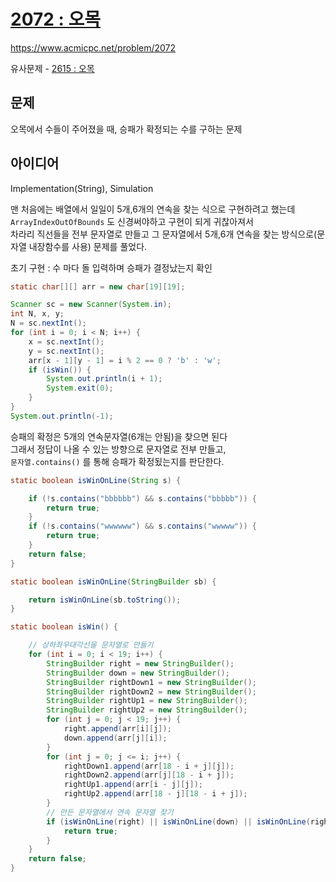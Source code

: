 # [2072 : 오목](https://www.acmicpc.net/problem/2072)
https://www.acmicpc.net/problem/2072

유사문제 - [2615 : 오목](https://www.acmicpc.net/problem/2615)

## 문제
오목에서 수들이 주어졌을 때, 승패가 확정되는 수를 구하는 문제

## 아이디어
Implementation(String), Simulation

맨 처음에는 배열에서 일일이 5개,6개의 연속을 찾는 식으로 구현하려고 했는데  
`ArrayIndexOutOfBounds` 도 신경써야하고 구현이 되게 귀찮아져서  
차라리 직선들을 전부 문자열로 만들고 그 문자열에서 5개,6개 연속을 찾는 방식으로(문자열 내장함수를 사용) 문제를 풀었다.

초기 구현 : 수 마다 돌 입력하며 승패가 결정났는지 확인
```java
static char[][] arr = new char[19][19];

Scanner sc = new Scanner(System.in);
int N, x, y;
N = sc.nextInt();
for (int i = 0; i < N; i++) {
    x = sc.nextInt();
    y = sc.nextInt();
    arr[x - 1][y - 1] = i % 2 == 0 ? 'b' : 'w';
    if (isWin()) {
        System.out.println(i + 1);
        System.exit(0);
    }
}
System.out.println(-1);
```

승패의 확정은 5개의 연속문자열(6개는 안됨)을 찾으면 된다  
그래서 정답이 나올 수 있는 방향으로 문자열로 전부 만들고,  
`문자열.contains()` 를 통해 승패가 확정됬는지를 판단한다.
```java
static boolean isWinOnLine(String s) {

    if (!s.contains("bbbbbb") && s.contains("bbbbb")) {
        return true;
    }
    if (!s.contains("wwwwww") && s.contains("wwwww")) {
        return true;
    }
    return false;
}

static boolean isWinOnLine(StringBuilder sb) {

    return isWinOnLine(sb.toString());
}

static boolean isWin() {

    // 상하좌우대각선을 문자열로 만들기
    for (int i = 0; i < 19; i++) {
        StringBuilder right = new StringBuilder();
        StringBuilder down = new StringBuilder();
        StringBuilder rightDown1 = new StringBuilder();
        StringBuilder rightDown2 = new StringBuilder();
        StringBuilder rightUp1 = new StringBuilder();
        StringBuilder rightUp2 = new StringBuilder();
        for (int j = 0; j < 19; j++) {
            right.append(arr[i][j]);
            down.append(arr[j][i]);
        }
        for (int j = 0; j <= i; j++) {
            rightDown1.append(arr[18 - i + j][j]);
            rightDown2.append(arr[j][18 - i + j]);
            rightUp1.append(arr[i - j][j]);
            rightUp2.append(arr[18 - j][18 - i + j]);
        }
        // 만든 문자열에서 연속 문자열 찾기
        if (isWinOnLine(right) || isWinOnLine(down) || isWinOnLine(rightDown1) || isWinOnLine(rightUp1) || isWinOnLine(rightDown2) || isWinOnLine(rightUp2)) {
            return true;
        }
    }
    return false;
}
```